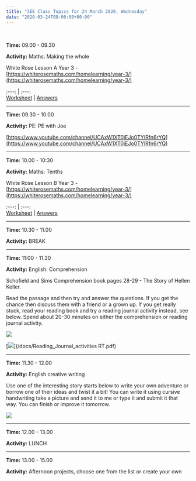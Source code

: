 ```yaml
---
title: "3EE Class Topics for 24 March 2020, Wednesday"
date: "2020-03-24T08:00:00+00:00"
---
```


&nbsp;

**Time:** 09.00 - 09.30

**Activity:** Maths: Making the whole

White Rose Lesson A Year 3 - [https://whiterosemaths.com/homelearning/year-3/](https://whiterosemaths.com/homelearning/year-3/)

:---: | :---:  
[Worksheet](https://wrm-13b48.kxcdn.com/wp-content/uploads/2020/homelearning/year-3/Y3-Spring-Block-5-WO2-Making-the-whole-2019.pdf) | [Answers](https://wrm-13b48.kxcdn.com/wp-content/uploads/2020/homelearning/year-3/Y3-Spring-Block-5-ANS2-Making-the-whole-2019.pdf) 

<hr>

**Time:** 09.30 - 10.00

**Activity:** PE: PE with Joe

[https://www.youtube.com/channel/UCAxW1XT0iEJo0TYlRfn6rYQ](https://www.youtube.com/channel/UCAxW1XT0iEJo0TYlRfn6rYQ)

<hr>

**Time:** 10.00 - 10:30

**Activity:** Maths: Tenths

White Rose Lesson B Year 3 - [https://whiterosemaths.com/homelearning/year-3/](https://whiterosemaths.com/homelearning/year-3/)

:---: | :---:  
[Worksheet](https://wrm-13b48.kxcdn.com/wp-content/uploads/2020/homelearning/year-3/Y3-Spring-Block-5-WO3-Tenths-2019.pdf) | [Answers](https://wrm-13b48.kxcdn.com/wp-content/uploads/2020/homelearning/year-3/Y3-Spring-Block-5-ANS3-Tenths-2019.pdf)

<hr>

**Time:** 10.30 - 11.00

**Activity:** BREAK

<hr>

**Time:** 11:00 - 11.30 

**Activity:** English: Comprehension

Schofield and Sims Comprehension book pages 28-29 - The Story of Hellen Keller.

Read the passage and then try and answer the questions. If you get the chance then discuss them with a friend or a grown up. If you get really stuck, read your reading book and try a reading journal activity instead, see below. Spend about 20-30 minutes on either the comprehension or reading journal activity.

[![](/images/schofieldAndSims.png)](/docs/hellenKeller.pdf)

[![](/images/readingJournal.png)](/docs/Reading_Journal_activities RT.pdf)

<hr>

**Time:** 11.30 - 12.00

**Activity:** English creative writing

Use one of the interesting story starts below to write your own adventure or borrow one of their ideas and twist it a bit! You can write it using cursive handwriting take a picture and send it to me or type it and submit it that way. You can finish or improve it tomorrow.

[![](/images/startStory.png)](/docs/startStory.pdf)

<hr>

**Time:** 12.00 - 13.00

**Activity:** LUNCH

<hr>

**Time:** 13.00 - 15.00

**Activity:** Afternoon projects, choose one from the list or create your own

<br/>
<br/>

